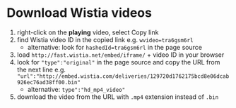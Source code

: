 # Download Wistia videos

1. right-click on the **playing** video, select Copy link
1. find Wistia video ID in the copied link e.g. `wvideo=tra6gsm6rl`
   - alternative: look for `hashedId=tra6gsm6rl` in the page source
1. load `http://fast.wistia.net/embed/iframe/` + video ID in your browser
1. look for `"type":"original"` in the page source and
   copy the URL from the next line
   e.g. `"url":"http://embed.wistia.com/deliveries/129720d1762175bcd8e06dcab926ec76ad38ff00.bin"`
   - alternative: `type":"hd_mp4_video"`
1. download the video from the URL with `.mp4` extension instead of `.bin`
